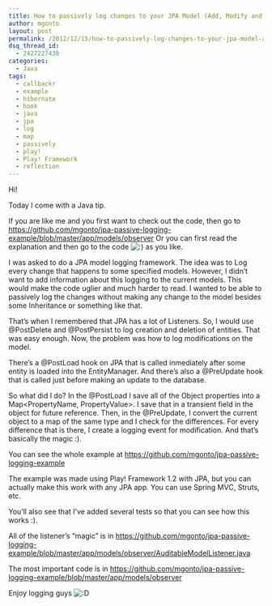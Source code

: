 ```yaml
---
title: How to passively log changes to your JPA Model (Add, Modify and delete) with example
author: mgonto
layout: post
permalink: /2012/12/15/how-to-passively-log-changes-to-your-jpa-model-add-modify-and-delete-with-example/
dsq_thread_id:
  - 2427227438
categories:
  - Java
tags:
  - callbackr
  - example
  - hibernate
  - hook
  - java
  - jpa
  - log
  - map
  - passively
  - play!
  - Play! Framework
  - reflection
---
```

Hi!

Today I come with a Java tip.

If you are like me and you first want to check out the code, then go to <a target="_blank" href="https://github.com/mgonto/jpa-passive-logging-example/blob/master/app/models/observer">https://github.com/mgonto/jpa-passive-logging-example/blob/master/app/models/observer</a> Or you can first read the explanation and then go to the code <img src="http://gon.to/wp-includes/images/smilies/icon_smile.gif" rel="lightbox" title="How to passively log changes to your JPA Model (Add, Modify and delete) with example" alt=":)" class="wp-smiley" /> as you like.

I was asked to do a JPA model logging framework. The idea was to Log every change that happens to some specified models. However, I didn&#8217;t want to add information about this logging to the current models. This would make the code uglier and much harder to read. I wanted to be able to passively log the changes without making any change to the model besides some Inheritance or something like that.

That&#8217;s when I remembered that JPA has a lot of Listeners. So, I would use @PostDelete and @PostPersist to log creation and deletion of entities. That was easy enough. Now, the problem was how to log modifications on the model.

There&#8217;s a @PostLoad hook on JPA that is called inmediately after some entity is loaded into the EntityManager. And there&#8217;s also a @PreUpdate hook that is called just before making an update to the database.

So what did I do? In the @PostLoad I save all of the Object properties into a Map<PropertyName, PropertyValue>. I save that in a transient field in the object for future reference. Then, in the @PreUpdate, I convert the current object to a map of the same type and I check for the differences. For every difference that is there, I create a logging event for modification. And that&#8217;s basically the magic :).

You can see the whole example at <a target="_blank" href="https://github.com/mgonto/jpa-passive-logging-example">https://github.com/mgonto/jpa-passive-logging-example</a>

The example was made using Play! Framework 1.2 with JPA, but you can actually make this work with any JPA app. You can use Spring MVC, Struts, etc.

You&#8217;ll also see that I&#8217;ve added several tests so that you can see how this works :).

All of the listener&#8217;s &#8220;magic&#8221; is in <a target="_blank" href="https://github.com/mgonto/jpa-passive-logging-example/blob/master/app/models/observer/AuditableModelListener.java">https://github.com/mgonto/jpa-passive-logging-example/blob/master/app/models/observer/AuditableModelListener.java</a>

The most important code is in <a target="_blank" href="https://github.com/mgonto/jpa-passive-logging-example/blob/master/app/models/observer">https://github.com/mgonto/jpa-passive-logging-example/blob/master/app/models/observer</a>

Enjoy logging guys <img src="http://gon.to/wp-includes/images/smilies/icon_biggrin.gif" alt=":D" class="wp-smiley" />